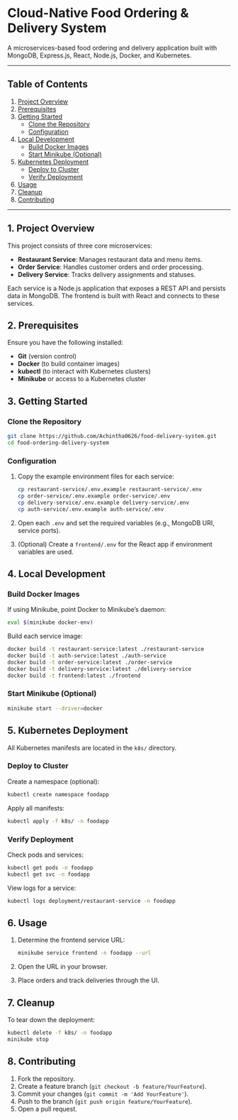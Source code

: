 # Cloud-Native Food Ordering & Delivery System

A microservices-based food ordering and delivery application built with MongoDB, Express.js, React, Node.js, Docker, and Kubernetes.

---

## Table of Contents

1. [Project Overview](#project-overview)
2. [Prerequisites](#prerequisites)
3. [Getting Started](#getting-started)
   - [Clone the Repository](#clone-the-repository)
   - [Configuration](#configuration)
4. [Local Development](#local-development)
   - [Build Docker Images](#build-docker-images)
   - [Start Minikube (Optional)](#start-minikube-optional)
5. [Kubernetes Deployment](#kubernetes-deployment)
   - [Deploy to Cluster](#deploy-to-cluster)
   - [Verify Deployment](#verify-deployment)
6. [Usage](#usage)
7. [Cleanup](#cleanup)
8. [Contributing](#contributing)


---

## 1. Project Overview

This project consists of three core microservices:

- **Restaurant Service**: Manages restaurant data and menu items.
- **Order Service**: Handles customer orders and order processing.
- **Delivery Service**: Tracks delivery assignments and statuses.

Each service is a Node.js application that exposes a REST API and persists data in MongoDB. The frontend is built with React and connects to these services.

## 2. Prerequisites

Ensure you have the following installed:

- **Git** (version control)
- **Docker** (to build container images)
- **kubectl** (to interact with Kubernetes clusters)
- **Minikube** or access to a Kubernetes cluster



## 3. Getting Started

### Clone the Repository

```bash
git clone https://github.com/Achintha0626/food-delivery-system.git
cd food-ordering-delivery-system
```

### Configuration

1. Copy the example environment files for each service:

   ```bash
   cp restaurant-service/.env.example restaurant-service/.env
   cp order-service/.env.example order-service/.env
   cp delivery-service/.env.example delivery-service/.env
   cp auth-service/.env.example auth-service/.env
   ```

2. Open each `.env` and set the required variables (e.g., MongoDB URI, service ports).

3. (Optional) Create a `frontend/.env` for the React app if environment variables are used.

## 4. Local Development

### Build Docker Images

If using Minikube, point Docker to Minikube’s daemon:

```bash
eval $(minikube docker-env)
```

Build each service image:

```bash
docker build -t restaurant-service:latest ./restaurant-service
docker build -t auth-service:latest ./auth-service
docker build -t order-service:latest ./order-service
docker build -t delivery-service:latest ./delivery-service
docker build -t frontend:latest ./frontend
```

### Start Minikube (Optional)

```bash
minikube start --driver=docker
```

## 5. Kubernetes Deployment

All Kubernetes manifests are located in the `k8s/` directory.

### Deploy to Cluster

Create a namespace (optional):

```bash
kubectl create namespace foodapp
```

Apply all manifests:

```bash
kubectl apply -f k8s/ -n foodapp
```

### Verify Deployment

Check pods and services:

```bash
kubectl get pods -n foodapp
kubectl get svc -n foodapp
```

View logs for a service:

```bash
kubectl logs deployment/restaurant-service -n foodapp
```

## 6. Usage

1. Determine the frontend service URL:

   ```bash
   minikube service frontend -n foodapp --url
   ```

2. Open the URL in your browser.
3. Place orders and track deliveries through the UI.

## 7. Cleanup

To tear down the deployment:

```bash
kubectl delete -f k8s/ -n foodapp
minikube stop
```

## 8. Contributing

1. Fork the repository.
2. Create a feature branch (`git checkout -b feature/YourFeature`).
3. Commit your changes (`git commit -m 'Add YourFeature'`).
4. Push to the branch (`git push origin feature/YourFeature`).
5. Open a pull request.




